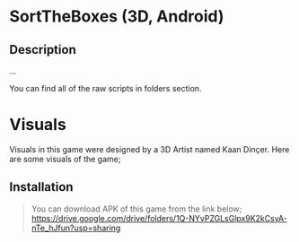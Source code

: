 # SortTheBoxes (3D, Android)
## Description
...

You can find all of the raw scripts in folders section.
# Visuals
Visuals in this game were designed by a 3D Artist named Kaan Dinçer.
Here are some visuals of the game;

## Installation
>You can download APK of this game from the link below;\
><https://drive.google.com/drive/folders/1Q-NYvPZGLsGlpx9K2kCsyA-nTe_hJfun?usp=sharing>
